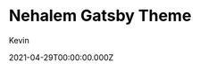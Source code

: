 ---
title: Nehalem Gatsby Theme
github: https://github.com/nehalist/gatsby-theme-nehalem
demo: https://nehalem.netlify.app/
license: null
author: Kevin
author_link: ''
author_twitter: nehalist
author_github: nehalist
date: 2021-04-29T00:00:00.000Z
ssg:
  - Gatsby
cms: null
css: null
archetype:
  - Blog
services: null
hosting:
  - Netlify
  - Vercel
description: Nehalem is a Gatsby theme for blogging.
stale: true
disabled: true
disabled_reason: Github repo not found
draft: false
---